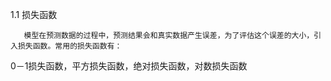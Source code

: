 1.1 损失函数

```
   模型在预测数据的过程中，预测结果会和真实数据产生误差，为了评估这个误差的大小，引入损失函数。常用的损失函数有：
```

0－1损失函数，平方损失函数，绝对损失函数，对数损失函数

